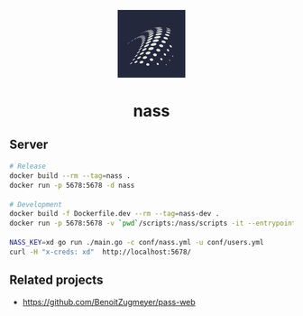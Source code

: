 <p align="center">
  <img src="./nass/Assets.xcassets/AppIcon.appiconset/120.png"/>
</p>
<h1 align="center">nass</h1>


## Server

```bash
# Release
docker build --rm --tag=nass .
docker run -p 5678:5678 -d nass

# Development
docker build -f Dockerfile.dev --rm --tag=nass-dev .
docker run -p 5678:5678 -v `pwd`/scripts:/nass/scripts -it --entrypoint /bin/ash nass-dev

NASS_KEY=xd go run ./main.go -c conf/nass.yml -u conf/users.yml
curl -H "x-creds: xd"  http://localhost:5678/
```

## Related projects
* https://github.com/BenoitZugmeyer/pass-web
